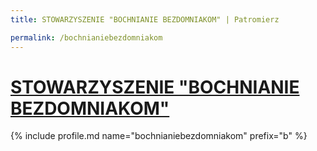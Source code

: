 ```yaml
---
title: STOWARZYSZENIE "BOCHNIANIE BEZDOMNIAKOM" | Patromierz

permalink: /bochnianiebezdomniakom
---
```


# [STOWARZYSZENIE "BOCHNIANIE BEZDOMNIAKOM"](https://patronite.pl/bochnianiebezdomniakom)

{% include profile.md name="bochnianiebezdomniakom" prefix="b" %}
